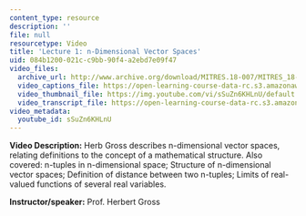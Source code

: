 ```yaml
---
content_type: resource
description: ''
file: null
resourcetype: Video
title: 'Lecture 1: n-Dimensional Vector Spaces'
uid: 084b1200-021c-c9bb-90f4-a2ebd7e09f47
video_files:
  archive_url: http://www.archive.org/download/MITRES.18-007/MITRES_18-007_Part3_lec1_300k.mp4
  video_captions_file: https://open-learning-course-data-rc.s3.amazonaws.com/res-18-007-calculus-revisited-multivariable-calculus-fall-2011/f533b584db605bc39012f9a32a7fbad5_sSuZn6KHLnU.vtt
  video_thumbnail_file: https://img.youtube.com/vi/sSuZn6KHLnU/default.jpg
  video_transcript_file: https://open-learning-course-data-rc.s3.amazonaws.com/res-18-007-calculus-revisited-multivariable-calculus-fall-2011/a44f2715bff7b5b0e1faf1d6c736b980_sSuZn6KHLnU.pdf
video_metadata:
  youtube_id: sSuZn6KHLnU
---
```


**Video Description:** Herb Gross describes n-dimensional vector spaces, relating definitions to the concept of a mathematical structure. Also covered: n-tuples in n-dimensional space; Structure of n-dimensional vector spaces; Definition of distance between two n-tuples; Limits of real-valued functions of several real variables.

**Instructor/speaker:** Prof. Herbert Gross